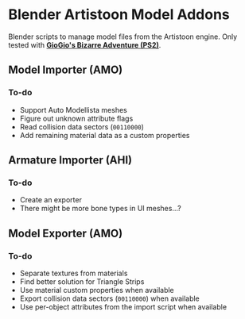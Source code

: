 # Blender Artistoon Model Addons
Blender scripts to manage model files from the Artistoon engine. Only tested with [**GioGio's Bizarre Adventure (PS2)**](https://jojowiki.com/GioGio%27s_Bizarre_Adventure).<br>

## Model Importer (AMO)
### To-do
- Support Auto Modellista meshes
- Figure out unknown attribute flags
- Read collision data sectors (`00110000`)
- Add remaining material data as a custom properties

## Armature Importer (AHI)
### To-do
- Create an exporter
- There might be more bone types in UI meshes...?

## Model Exporter (AMO)
### To-do
- Separate textures from materials
- Find better solution for Triangle Strips
- Use material custom properties when available
- Export collision data sectors (`00110000`) when available
- Use per-object attributes from the import script when available
